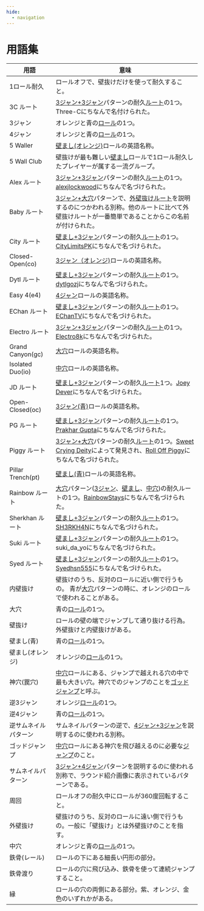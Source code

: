 ```yaml
---
hide:
  - navigation
---
```


# 用語集

| 用語                        | 意味 |
| --------------------------- | ----------- |
| 1ロール耐久                  | ロールオフで、壁抜けだけを使って耐久すること。 |
| 3C ルート                   | [3ジャン+3ジャン](./variations/closed-open-open-closed.md)パターンの耐久[ルート](./variations/closed-open-open-closed.md#3c-ルート)の1つ。Three-Cにちなんで名付けられた。 |
| 3ジャン                     | オレンジと青の[ロール](./rolls/closed-open-open-closed.md)の1つ。 |
| 4ジャン                     | オレンジと青の[ロール](./rolls/easy-4.md)の1つ。 |
| 5 Waller                    | [壁まし(オレンジ)](./rolls/5-waller.md)ロールの英語名称。 |
| 5 Wall Club                 | 壁抜けが最も難しい[壁まし](./rolls/5-waller.md)ロールで1ロール耐久したプレイヤーが属する一流グループ。 |
| Alex ルート                 | [3ジャン+3ジャン](./variations/closed-open-open-closed.md)パターンの耐久[ルート](./variations/closed-open-open-closed.md#alex-ルート)の1つ。[alexjlockwood][alexjlockwood]にちなんで名づけられた。 |
| Baby ルート                 | [3ジャン+大穴](./variations/closed-open-grand-canyon.md)パターンで、[外壁抜けルート](./variations/closed-open-grand-canyon.md#外壁抜けルート)を説明するのにつかわれる別称。他のルートに比べて外壁抜けルートが一番簡単であることからこの名前が付けられた。 |
| City ルート                 | [壁まし+3ジャン](./variations/5-waller-open-closed.md)パターンの耐久[ルート](./variations/5-waller-open-closed.md#city-ルート)の1つ。[CityLimitsPK][CityLimitsPK]にちなんで名づけられた。 |
| Closed-Open(co)             | [3ジャン（オレンジ)](./rolls/closed-open-open-closed.md)ロールの英語名称。 |
| Dytl ルート                 | [壁まし+3ジャン](./variations/5-waller-open-closed.md)パターンの耐久[ルート](./variations/5-waller-open-closed.md#dytl-ルート)の1つ。[dytlgozj][dytlgozj]にちなんで名づけられた。 |
| Easy 4(e4)                  | [4ジャン](./rolls/easy-4.md)ロールの英語名称。 |
| EChan ルート                | [壁まし+3ジャン](./variations/5-waller-open-closed.md)パターンの耐久[ルート](./variations/5-waller-open-closed.md#echan-ルート)の1つ。[EChanTV][EChanTV]にちなんで名づけられた。 |
| Electro ルート               | [3ジャン+3ジャン](./variations/closed-open-open-closed.md)パターンの耐久[ルート](./variations/closed-open-open-closed.md#electros-ルート)の1つ。[Electro8k][electro8k]にちなんで名づけられた。 |
| Grand Canyon(gc)            | [大穴](./rolls/grand-canyon.md)ロールの英語名称。 |
| Isolated Duo(io)            | [中穴](./rolls/isolated-duo.md)ロールの英語名称。 |
| JD ルート                   | [壁まし+3ジャン](./variations/5-waller-open-closed.md)パターンの耐久[ルート](./variations/5-waller-open-closed.md#dytl-ルート)1つ。[Joey Dever][JD]にちなんで名づけられた。 |
| Open-Closed(oc)             | [3ジャン(青)](./rolls/closed-open-open-closed.md)ロールの英語名称。 |
| PG ルート                   | [壁まし+3ジャン](./variations/5-waller-open-closed.md)パターンの耐久[ルート](./variations/closed-open-open-closed.md#pg-ルート)の1つ。[Prakhar Gupta][PG]にちなんで名づけられた。 |
| Piggy ルート                | [3ジャン+大穴](./variations/closed-open-grand-canyon.md)パターンの耐久[ルート](./variations/closed-open-grand-canyon.md#piggyルート)の1つ。[Sweet Crying Deity][SweetCryingDeity]によって発見され、[Roll Off Piggy][RollOffPiggy]にちなんで名づけられた。 |
| Pillar Trench(pt)           | [壁まし(青)](./rolls/pillar-trench.md)ロールの英語名称。 |
| Rainbow ルート              | [大穴](./rolls/grand-canyon.md)パターン([3ジャン](./variations/closed-open-grand-canyon.md#rainbow-ルート)、[壁まし](./variations/5-waller-grand-canyon.md#rainbow-ルート)、[中穴](./variations/isolated-duo-grand-canyon.md#rainbow-ルート))の耐久ルートの1つ。[RainbowStays][RainbowStays]にちなんで名づけられた。 |
| Sherkhan ルート             | [壁まし+3ジャン](./variations/5-waller-open-closed.md)パターンの耐久[ルート](./variations/5-waller-open-closed.md#sherkhan-ルート)の1つ。[SH3RKH4N][SH3RKH4N]にちなんで名づけられた。 |
| Suki ルート                 | [壁まし+3ジャン](./variations/5-waller-open-closed.md)パターンの耐久[ルート](./variations/5-waller-open-closed.md#suki-ルート)の1つ。suki_da_yoにちなんで名づけられた。 |
| Syed ルート                 | [壁まし+3ジャン](./variations/5-waller-open-closed.md)パターンの耐久[ルート](./variations/5-waller-open-closed.md#syed-ルート)の1つ。[Syedhsn555][Syed]にちなんで名づけられた。 |
| 内壁抜け                    | 壁抜けのうち、反対のロールに近い側で行うもの。 青が[大穴](./rolls/grand-canyon.md)パターンの時に、オレンジのロールで使われることがある。 |
| 大穴                        | 青の[ロール](./rolls/grand-canyon.md)の1つ。 |
| 壁抜け                      | ロールの壁の端でジャンプして通り抜ける行為。外壁抜けと内壁抜けがある。 |
| 壁まし(青)                  | 青の[ロール](./rolls/pillar-trench.md)の1つ。 |
| 壁まし(オレンジ)             | オレンジの[ロール](./rolls/5-waller.md)の1つ。 |
| 神穴(罠穴)                  | [中穴](./rolls/isolated-duo.md)ロールにある、ジャンプで越えれる穴の中で最も大きい穴。神穴でのジャンプのことを[ゴッドジャンプ](./advanced/isolated-duo-god-jumps.md)と呼ぶ。 |
| 逆3ジャン                   | オレンジ[ロール](./rolls/closed-open-open-closed.md)の1つ。 |
| 逆4ジャン                   | 青の[ロール](./rolls/easy-4.md)の1つ。 |
| 逆サムネイルパターン         | サムネイルパターンの逆で、[4ジャン+3ジャン](./variations/easy-4-open-closed.md)を説明するのに使われる別称。 |
| ゴッドジャンプ               | [中穴](./rolls/isolated-duo.md)ロールにある神穴を飛び越えるのに必要な[ジャンプ](./advanced/isolated-duo-god-jumps.md)のこと。 |
| サムネイルパターン           | [3ジャン+4ジャン](./variations/closed-open-easy-4.md)パターンを説明するのに使われる別称で、ラウンド紹介画像に表示されているパターンである。 |
| 周回                        | ロールオフの耐久中にロールが360度回転すること。 |
| 外壁抜け                    | 壁抜けのうち、反対のロールに遠い側で行うもの。一般に「壁抜け」とは外壁抜けのことを指す。
| 中穴                        | オレンジと青の[ロール](./rolls/isolated-duo.md)の1つ。 |
| 鉄骨(レール)                 | ロールの下にある細長い円形の部分。 |
| 鉄骨渡り                     | ロールの穴に飛び込み、鉄骨を使って連続ジャンプすること。 |
| 縁                          | ロールの穴の両側にある部分。紫、オレンジ、金色のいずれかがある。 |

[alexjlockwood]: <https://www.twitch.tv/alexjlockwood> "alexjlockwood's Twitch"
[CityLimitsPK]: <https://www.twitch.tv/citylimitspk> "CityLimitsPK's Twitch"
[EChanTV]: <https://www.youtube.com/user/hellomotto39> "EChan's YouTube"
[JD]: <https://www.twitch.tv/jdever449> "JD's Twitch"
[SweetCryingDeity]: <https://space.bilibili.com/394453214> "SweetCryingDeity's Bilibili"
[RollOffPiggy]: <https://space.bilibili.com/476949409> "Roll Off Piggy's Bilibili"
[PG]: <https://www.twitch.tv/prakhar10gupta> "PG's Twitch"
[RainbowStays]: <https://space.bilibili.com/4650641> "Rainbow's BiliBili"
[SH3RKH4N]: <https://www.twitch.tv/sh3rkh4ntv> "SH3RKH4N's Twitch"
[Syed]: <https://www.youtube.com/channel/UCZXTEu6Qa8WDR4IeAyunaig> "Syed's YouTube"
[dytlgozj]: <https://www.twitch.tv/dytlgozj> "dytlgozj's Twitch"
[electro8k]: <https://www.youtube.com/@Electro8k> "Electro's YouTube"

